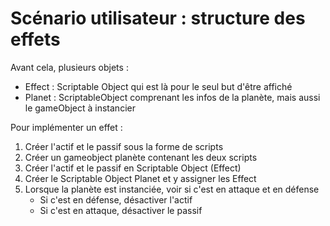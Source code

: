 # Scénario utilisateur : structure des effets

Avant cela, plusieurs objets :
- Effect : Scriptable Object qui est là pour le seul but d'être affiché
- Planet : ScriptableObject comprenant les infos de la planète, mais aussi le gameObject à instancier

Pour implémenter un effet :
1. Créer l'actif et le passif sous la forme de scripts
2. Créer un gameobject planète contenant les deux scripts
3. Créer l'actif et le passif en Scriptable Object (Effect)
4. Créer le Scriptable Object Planet et y assigner les Effect
5. Lorsque la planète est instanciée, voir si c'est en attaque et en défense
    - Si c'est en défense, désactiver l'actif
    - Si c'est en attaque, désactiver le passif
